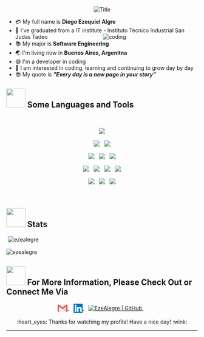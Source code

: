<div align="center">
  <img src="https://readme-typing-svg.herokuapp.com?font=Architects+Daughter&color=%2338C2FF&size=50&center=true&vCenter=true&height=60&width=600&lines=Heyyy!+I'm+Diego+Alegre👋;Buenos+Aires+Argentina🧉;Welcome+to+my+profile!" alt="Title"></img>
</div>

- :credit_card: My full name is **Diego Ezequiel Algre**
- :school: I've graduated from a IT institute - Instituto Técnico Industrial San Judas Tadeo
  <img align="right" alt="coding" width="250" src="https://media.giphy.com/media/hS42TuYYnANLFR9IRQ/giphy.gif">
- :books: My major is **Software Engineering**
- :earth_asia: I'm living now in **Buenos Aires, Argenitna**
- :sweat_smile: I'm a developer in coding 
- :monocle_face: I am interested in coding, learning and continuing to grow day by day
- :sunglasses: My quote is **_"Every day is a new page in your story"_**


## <img src="https://media2.giphy.com/media/QssGEmpkyEOhBCb7e1/giphy.gif?cid=ecf05e47a0n3gi1bfqntqmob8g9aid1oyj2wr3ds3mg700bl&rid=giphy.gif" width="50px" height="50px"> Some Languages and Tools

<br>

<p  align="center">

<img src="https://www.vectorlogo.zone/logos/kotlinlang/kotlinlang-ar21.svg" height="40"/>
  </p>
  
<p  align="center">

<img src="https://www.vectorlogo.zone/logos/javascript/javascript-horizontal.svg" height="25"/>  
  &nbsp;
<img src="https://www.vectorlogo.zone/logos/java/java-horizontal.svg" height="25"/>
  </p>
  
  <p  align="center">

<img src="https://www.vectorlogo.zone/logos/python/python-official.svg" height="26"/>
  &nbsp;
<img src="https://www.vectorlogo.zone/logos/firebase/firebase-ar21.svg" height="40"/>
  &nbsp;
<img src="https://www.vectorlogo.zone/logos/tensorflow/tensorflow-ar21.svg" height="40"/>  
 </p>
 
 <p  align="center">

<img src="https://www.vectorlogo.zone/logos/figma/figma-ar21.svg" height="40">
  &nbsp;

<img src="https://cdn.worldvectorlogo.com/logos/c.svg" height="40">
&nbsp;
  
  <img src="https://www.vectorlogo.zone/logos/ruby-lang/ruby-lang-horizontal.svg" height="40">
&nbsp;
  
<img src="https://www.vectorlogo.zone/logos/w3_html5/w3_html5-ar21.svg" height="40">
</p>
<p align="center">

<img src="https://www.vectorlogo.zone/logos/php/php-horizontal.svg" height="25">
&nbsp;
  <img src="https://www.vectorlogo.zone/logos/mysql/mysql-horizontal.svg" height="25">
&nbsp;
  <img src="https://www.vectorlogo.zone/logos/visualstudio_code/visualstudio_code-ar21.svg" height="40">

</p>
<br>

## <img src="https://media.giphy.com/media/PmdWKodlTy9dKJccrJ/giphy.gif" width="50px" height="50px"> Stats

<p>&nbsp;<img align="center" src="https://github-readme-stats.vercel.app/api?username=EzeAlegre&show_icons=true&locale=en" alt="ezealegre" /></p> 
<p><img align="center" src="https://github-readme-streak-stats.herokuapp.com/?user=EzeAlegre&" alt="ezealegre" /></p>

## <img src='https://raw.githubusercontent.com/ShahriarShafin/ShahriarShafin/main/Assets/handshake.gif' width="50px" height="50px"> For More Information, Please Check Out or Connect Me Via

<p align="center">
  <a href="diego.alegre004@gmail.com" >
    <img align="center" alt="EzeAlegre | Gmail" width="26px" src="https://github.com/SatYu26/SatYu26/blob/master/Assets/Gmail.svg" />
  </a> &nbsp;&nbsp;
  
  <a href="https://www.linkedin.com/in/diego-alegre-38b20321b/" target="_blank">
    <img align="center" alt="EzeAlegre | Linkedin" width="24px" src="https://github.com/SatYu26/SatYu26/blob/master/Assets/Linkedin.svg" />
  </a> &nbsp;&nbsp;
  
  <a href="https://profile-summary-for-github.herokuapp.com/user/EzeAlegre" target="_blank">
    <img align="center" alt="EzeAlegre | GitHub" width="26px" src="https://upload.wikimedia.org/wikipedia/commons/thumb/a/ae/Github-desktop-logo-symbol.svg/1024px-Github-desktop-logo-symbol.svg.png" />
  </a> &nbsp;&nbsp;
  
<p>

<div align="center">
  :heart_eyes: Thanks for watching my profile! Have a nice day! :wink: <br/>
</div>

---
